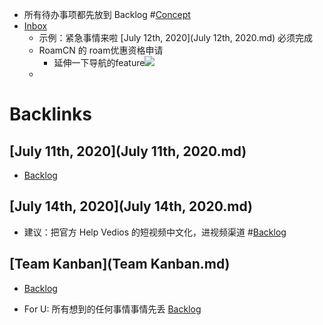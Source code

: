 - 所有待办事项都先放到 Backlog #[Concept](Concept.md)
- [Inbox](Inbox.md)
    - 示例：紧急事情来啦 [July 12th, 2020](July 12th, 2020.md) 必须完成
    - RoamCN 的 roam优惠资格申请
        - 延伸一下导航的feature![](https://firebasestorage.googleapis.com/v0/b/firescript-577a2.appspot.com/o/imgs%2Fapp%2Fvictor-wu%2FvwIsGtxX0C.png?alt=media&token=243a26d9-73b8-415e-a6be-fe38dbcdfed2)
    - 

# Backlinks
## [July 11th, 2020](July 11th, 2020.md)
- [Backlog](Backlog.md)

## [July 14th, 2020](July 14th, 2020.md)
- 建议：把官方 Help Vedios 的短视频中文化，进视频渠道 #[Backlog](Backlog.md)

## [Team Kanban](Team Kanban.md)
- [Backlog](Backlog.md)

- For U: 所有想到的任何事情事情先丢 [Backlog](Backlog.md)


